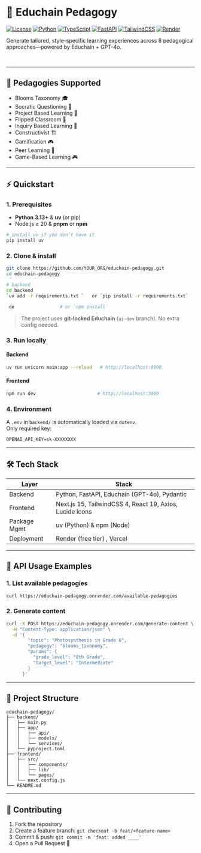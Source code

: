 # 🧠 Educhain Pedagogy

[![License](https://img.shields.io/badge/License-MIT-blue.svg)](https://opensource.org/licenses/MIT)
[![Python](https://img.shields.io/badge/Python-3.13+-3776ab.svg)](https://www.python.org/downloads/)
[![TypeScript](https://img.shields.io/badge/TypeScript-Next.js-3178c6.svg)](https://nextjs.org/docs)
[![FastAPI](https://img.shields.io/badge/-FastAPI-009485.svg?logo=fastapi)](https://fastapi.tiangolo.com)
[![TailwindCSS](https://img.shields.io/badge/TailwindCSS-4-06b6d4.svg)](https://tailwindcss.com)
[![Render](https://img.shields.io/badge/🚀-Live_Demo-black.svg)](https://educhain-pedagogy.onrender.com)

Generate tailored, style-specific learning experiences across 8 pedagogical approaches—powered by Educhain + GPT-4o.

<br/>

---

## 🧩 Pedagogies Supported
- Blooms Taxonomy 🎓
- Socratic Questioning 🧠
- Project Based Learning 🧩
- Flipped Classroom 🔁
- Inquiry Based Learning 🔎
- Constructivist 🏗️  
- Gamification 🎮
- Peer Learning 🤝
- Game-Based Learning 🎮


---

## ⚡ Quickstart

### 1. Prerequisites
- **Python 3.13+** & **uv** (or pip)
- Node.js ≥ 20 & **pnpm** or **npm**

```bash
# install uv if you don’t have it
pip install uv
```

### 2. Clone & install

```bash
git clone https://github.com/YOUR_ORG/educhain-pedagogy.git
cd educhain-pedagogy

# backend
cd backend
`uv add -r requirements.txt `   or `pip install -r requirements.txt`

 de                 # or `npm install`
```

> The project uses **git-locked Educhain** (`ai-dev` branch). No extra config needed.

### 3. Run locally

#### Backend
```bash
uv run uvicorn main:app --reload   # http://localhost:8000
```

#### Frontend
```bash
npm run dev                       # http://localhost:3000
```

### 4. Environment 
A `.env` in `backend/` is automatically loaded via `dotenv`.  
Only required key:
```
OPENAI_API_KEY=sk-XXXXXXXX
```

---

## 🛠️ Tech Stack

| Layer        | Stack                                                      |
|--------------|-----------------------------------------------------------|
| Backend      | Python, FastAPI, Educhain (GPT-4o), Pydantic              |
| Frontend     | Next.js 15, TailwindCSS 4, React 19, Axios, Lucide Icons  |
| Package Mgmt | uv (Python) & npm (Node)                                 |
| Deployment   | Render (free tier)      , Vercel                           |

---

## 📘 API Usage Examples

### 1. List available pedagogies
```bash
curl https://educhain-pedagogy.onrender.com/available-pedagogies
```

### 2. Generate content
```bash
curl -X POST https://educhain-pedagogy.onrender.com/generate-content \
  -H "Content-Type: application/json" \
  -d '{
        "topic": "Photosynthesis in Grade 8",
        "pedagogy": "blooms_taxonomy",
        "params": {
          "grade_level": "8th Grade",
          "target_level": "Intermediate"
        }
      }'
```

---

## 📁 Project Structure

```
educhain-pedagogy/
├── backend/
│   ├── main.py
│   ├── app/
│   │   ├── api/
│   │   ├── models/
│   │   └── services/
│   └── pyproject.toml
├── frontend/
│   ├── src/
│   │   ├── components/
│   │   ├── lib/
│   │   └── pages/
│   └── next.config.js
└── README.md
```

---

## 🤝 Contributing

1. Fork the repository  
2. Create a feature branch: `git checkout -b feat/<feature-name>`  
3. Commit & push: `git commit -m 'feat: added ____'`  
4. Open a Pull Request 🎉


